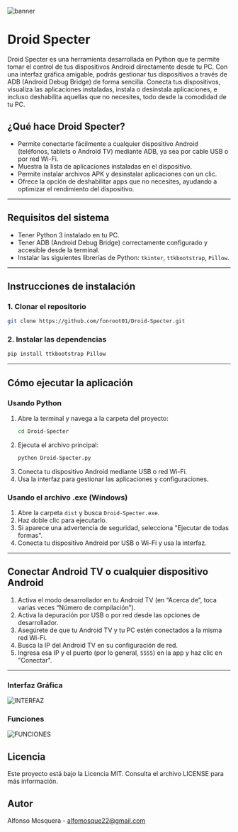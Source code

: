 
![banner](https://github.com/user-attachments/assets/e5a6ee23-3769-4a35-8df2-d303730df9a5)

# Droid Specter
Droid Specter es una herramienta desarrollada en Python que te permite tomar el control de tus dispositivos Android directamente desde tu PC.
Con una interfaz gráfica amigable, podrás gestionar tus dispositivos a través de ADB (Android Debug Bridge) de forma sencilla. 
Conecta tus dispositivos, visualiza las aplicaciones instaladas, instala o desinstala aplicaciones, e incluso deshabilita aquellas que no necesites, todo desde la comodidad de tu PC.

## ¿Qué hace Droid Specter?

- Permite conectarte fácilmente a cualquier dispositivo Android (teléfonos, tablets o Android TV) mediante ADB, ya sea por cable USB o por red Wi-Fi.
- Muestra la lista de aplicaciones instaladas en el dispositivo.
- Permite instalar archivos APK y desinstalar aplicaciones con un clic.
- Ofrece la opción de deshabilitar apps que no necesites, ayudando a optimizar el rendimiento del dispositivo.

---

## Requisitos del sistema

- Tener Python 3 instalado en tu PC.
- Tener ADB (Android Debug Bridge) correctamente configurado y accesible desde la terminal.
- Instalar las siguientes librerías de Python: `tkinter`, `ttkbootstrap`, `Pillow`.

---

## Instrucciones de instalación

### 1. Clonar el repositorio
```sh
git clone https://github.com/fonroot01/Droid-Specter.git
```

### 2. Instalar las dependencias
```sh
pip install ttkbootstrap Pillow
```

---

## Cómo ejecutar la aplicación

### Usando Python

1. Abre la terminal y navega a la carpeta del proyecto:
   ```sh
   cd Droid-Specter
   ```
2. Ejecuta el archivo principal:
   ```sh
   python Droid-Specter.py
   ```
3. Conecta tu dispositivo Android mediante USB o red Wi-Fi.
4. Usa la interfaz para gestionar las aplicaciones y configuraciones.

### Usando el archivo .exe (Windows)

1. Abre la carpeta `dist` y busca `Droid-Specter.exe`.
2. Haz doble clic para ejecutarlo.
3. Si aparece una advertencia de seguridad, selecciona "Ejecutar de todas formas".
4. Conecta tu dispositivo Android por USB o Wi-Fi y usa la interfaz.

---

## Conectar Android TV o cualquier dispositivo Android

1. Activa el modo desarrollador en tu Android TV (en “Acerca de”, toca varias veces “Número de compilación”).
2. Activa la depuración por USB o por red desde las opciones de desarrollador.
3. Asegúrete de que tu Android TV y tu PC estén conectados a la misma red Wi-Fi.
4. Busca la IP del Android TV en su configuración de red.
5. Ingresa esa IP y el puerto (por lo general, `5555`) en la app y haz clic en "Conectar".

---

### Interfaz Gráfica

![INTERFAZ](https://github.com/user-attachments/assets/b16bc481-4240-4378-9e18-03d48f16da20)

### Funciones
![FUNCIONES](https://github.com/user-attachments/assets/fd8e3bcc-6eea-4c13-a31e-5e5cd2e6092d)

## Licencia

Este proyecto está bajo la Licencia MIT. Consulta el archivo LICENSE para más información.

## Autor

Alfonso Mosquera - alfomosque22@gmail.com
